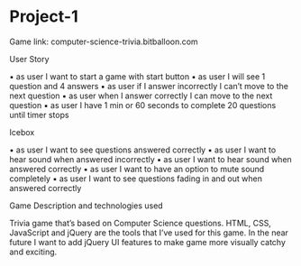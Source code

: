 # Project-1

Game link: computer-science-trivia.bitballoon.com





User Story



▪	as user I want to start a game with start button
▪	as user I will see 1 question and 4 answers 
▪	as user if I answer incorrectly I can’t  move to the next question
▪	as user when I answer correctly I can move to the next question
▪	as user I have 1 min or 60 seconds to complete 20 questions until timer stops





Icebox 

▪	as user I want to see questions answered correctly
▪	as user I want to hear sound when answered incorrectly
▪	as user I want to hear sound when answered correctly
▪	as user I want to have an option to mute sound completely
▪	as user I want to see questions fading in and out when answered correctly




Game Description and technologies used

Trivia game that’s based on Computer Science questions. HTML, CSS, JavaScript and jQuery are the tools that I’ve used for this game. In the near future I want to add jQuery UI features to make game more  visually catchy and exciting. 







